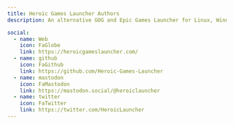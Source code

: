 ```yaml
---
title: Heroic Games Launcher Authors
description: An alternative GOG and Epic Games Launcher for Linux, Windows and macOS

social:
  - name: Web
    icon: FaGlobe
    link: https://heroicgameslauncher.com/
  - name: github
    icon: FaGithub
    link: https://github.com/Heroic-Games-Launcher
  - name: mastodon
    icon: FaMastodon
    link: https://mastodon.social/@heroiclauncher
  - name: twitter
    icon: FaTwitter
    link: https://twitter.com/HeroicLauncher
---
```

